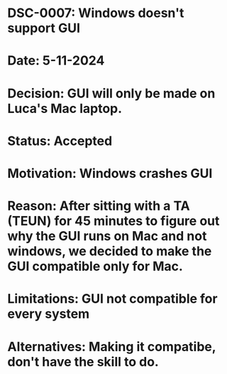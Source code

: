 # DSC-0007: Windows doesn't support GUI
# Date: 5-11-2024
# Decision: GUI will only be made on Luca's Mac laptop.
# Status: Accepted
# Motivation: Windows crashes GUI
# Reason: After sitting with a TA (TEUN) for 45 minutes to figure out why the GUI runs on Mac and not windows, we decided to make the GUI compatible only for Mac.
# Limitations: GUI not compatible for every system
# Alternatives: Making it compatibe, don't have the skill to do.